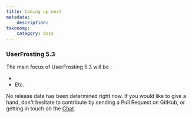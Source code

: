```yaml
---
title: Coming up next
metadata:
    description: 
taxonomy:
    category: docs
---
```


### UserFrosting 5.3

The main focus of UserFrosting 5.3 will be :

- <!-- TODO -->
- Etc.

No release date has been determined right now. If you would like to give a hand, don't hesitate to contribute by sending a Pull Request on GitHub, or getting in touch on the [Chat](https://chat.userfrosting.com).

<!-- ### UserFrosting 6

Meanwhile, work for [UserFrosting 6](/upgrading/46-to-50/roadmap#userfrosting-6) is moving along! As a reminder, UF6 goal is to completely rewrite the frontend, with a brand new custom theme replacing AdminLTE and based on [UIKit](https://getuikit.com). Handlebar and every frontend javascript code will also be replaced with [Vue.js](https://vuejs.org). 

You can find a proof of concept of this new Vue.js based UI (built with UF5) and the foundation of the new theme, **Pink Cupcake**, at the links below.

- [userfrosting/demo-vue](https://github.com/userfrosting/demo-vue/tree/main)
- [userfrosting/theme-pinkcupcake](https://github.com/userfrosting/theme-pinkcupcake)  -->
